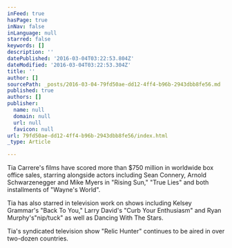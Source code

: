 ```yaml
---
inFeed: true
hasPage: true
inNav: false
inLanguage: null
starred: false
keywords: []
description: ''
datePublished: '2016-03-04T03:22:53.804Z'
dateModified: '2016-03-04T03:22:53.304Z'
title: ''
author: []
sourcePath: _posts/2016-03-04-79fd50ae-dd12-4ff4-b96b-2943dbb8fe56.md
published: true
authors: []
publisher:
  name: null
  domain: null
  url: null
  favicon: null
url: 79fd50ae-dd12-4ff4-b96b-2943dbb8fe56/index.html
_type: Article

---
```

Tia Carrere's films have scored more than $750 million in
worldwide box office sales, starring alongside actors including Sean Connery,
Arnold Schwarzenegger and Mike Myers in "Rising Sun," "True Lies" and both
installments of "Wayne's World".

Tia has also starred in television work on shows including
Kelsey Grammar's "Back To You," Larry David's "Curb Your Enthusiasm" and Ryan
Murphy's"nip/tuck" as well as Dancing With The Stars.

Tia's syndicated television show "Relic Hunter" continues to
be aired in over two-dozen countries.